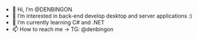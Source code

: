 - 👋 Hi, I’m @DENBINGON
- 👀 I’m interested in back-end develop desktop and server applications :)
- 🌱 I’m currently learning C# and .NET
- 📫 How to reach me -> TG: @denbingon

